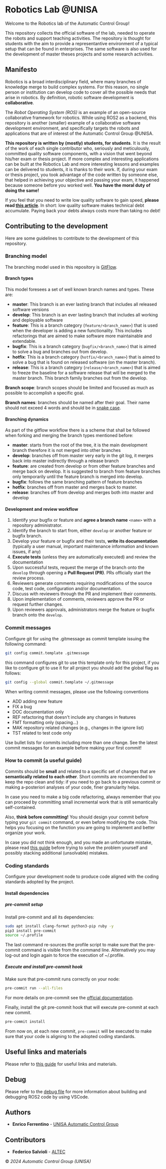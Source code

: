 # Robotics Lab @UNISA

Welcome to the Robotics lab of the Automatic Control Group!

This repository collects the official software of the lab, needed to operate the robots and support teaching activities.
The repository is thought for students with the aim to provide a representantive environment of a typical setup that can be found in enterprises.
The same software is also used for the development of master theses projects and some research activities.

## Manifesto

Robotics is a broad interdisciplinary field, where many branches of knowledge merge to build complex systems.
For this reason, no single person or institution can develop code to cover all the possible needs that arise in robotics.
By definition, robotic software development is **collaborative**.

The *Robot Operating System (ROS)* is an example of an open-source collaborative framework for robotics.
While using ROS2 as a backend, this repository is another (smaller) example of a collaborative software development environment, and specifically targets the robots and applications that are of interest of the Automatic Control Group @UNISA.

**This repository is written by (mostly) students, for students**.
It is the result of the work of each single contributor who, seriously and meticulously, committed quality software components, with a vision that went beyond his/her exam or thesis project.
If more complex and interesting applications can be built at the Robotics Lab and more interesting lessons and examples can be delivered to students, it is thanks to their work.
If, during your exam or thesis project, you took advantage of the code written by someone else, that helped in achieving your objective and passing your exam, it happened because someone before you worked well.
**You have the moral duty of doing the same!**

If you feel that you need to write low quality software to gain speed, **please read [this article](https://anthonysciamanna.com/2016/11/27/the-code-quality-versus-speed-fallacy.html)**.
In short: low quality software makes technical debt accumulate.
Paying back your debts always costs more than taking no debt!

## Contributing to the development

Here are some guidelines to contribute to the development of this repository.

### Branching model

The branching model used in this repository is [GitFlow](https://www.atlassian.com/git/tutorials/comparing-workflows/gitflow-workflow).

#### Branch types

This model foresees a set of well known branch names and types.
These are:

* **master**: This branch is an ever lasting branch that includes all released software versions
* **develop**: This branch is an ever lasting branch that includes all working and deployable software
* **feature**: This is a branch category (`feature/<branch_name>`) that is used when the developer is adding a new functionality.
    This includes refactorings that are aimed to make software more maintainable and extendable.
* **bugfix**: This is a branch category (`bugfix/<branch_name>`) that is aimed to solve a bug and branches out from develop.
* **hotfix**: This is a branch category (`hotfix/<branch_name>`) that is aimed to solve a bug that is found on released software (on the master branch).
* **release**: This is a branch category (`release/<branch_name>`) that is aimed to freeze the baseline for a software release that will be merged to the master branch. This branch family branches out from the develop.

**Branch scope**: branch scopes should be limited and focused as much as possible to accomplish a specific goal.

**Branch names**: branches should be named after their goal.
Their name should not exceed 4 words and should be in [snake case](https://it.wikipedia.org/wiki/Snake_case).

#### Branching dynamics

As part of the gitflow workflow there is a scheme that shall be followed when forking and merging the branch types mentioned before:

* **master**: starts from the root of the tree, it is the main development branch therefore it is not merged into other branches
* **develop**: branches off from master very early in the git log, it merges back into master indirectly through a release branch
* **feature**: are created from develop or from other feature branches and merge back on develop.
    It is suggested to branch from feature branches only temporarily until the feature branch is merged into develop.
* **bugfix**: follows the same branching pattern of feature branches
* **hotfix**: branches off from master and merges back to master.
* **release**: branches off from develop and merges both into master and develop

#### Development and review workflow

1. Identify your bugfix or feature and **agree a branch name** `<name>` with a repository administrator.
1. Identify the branch to start from, either `develop` or another feature or bugfix branch.
1. Develop your feature or bugfix and their tests, **write its documentation** (typically a user manual, important maintenance information and known issues, if any)
1. **Execute tests** (unless they are automatically executed) and review the documentation
1. Upon successful tests, request the merge of the branch onto the `develop` through opening a **Pull Request (PR)**.
    PRs officially start the review process.
1. Reviewers generate comments requiring modifications of the source code, test code, configuration and/or documentation.
1. Discuss with reviewers through the PR and implement their comments.
1. Upon implementation of comments, reviewers approve the PR or request further changes.
1. Upon reviewers approvals, administrators merge the feature or bugfix branch onto the `develop`.

### Commit messages

Configure git for using the .gitmessage as commit template issuing the following command:

```bash
git config commit.template .gitmessage
```

this command configures git to use this template only for this project, if you like to configure git to use it for all project you should add the global flag as follows:

```bash
git config --global commit.template ~/.gitmessage
```

When writing commit messages, please use the following conventions

* ADD adding new feature
* FIX a bug
* DOC documentation only
* REF refactoring that doesn't include any changes in features
* FMT formatting only (spacing...)
* MAK repository related changes (e.g., changes in the ignore list)
* TST related to test code only

Use bullet lists for commits including more than one change.
See the latest commit messages for an example before making your first commit!

### How to commit (a useful guide)

Commits should be **small** and related to a specific set of changes that are **semantically related to each other**.
Short commits are recommended to keep the repo clean and tidy: if you need to go back to a previous commit or making a-posteriori analyses of your code, finer granularity helps.

In case you need to make a big code refactoring, always remember that you can proceed by committing small incremental work that is still semantically self-contained.

Also, **think before committing!** You should design your commit before typing your `git commit` command, or even before modifying the code.
This helps you focusing on the function you are going to implement and better organize your work.

In case you did not think enough, and you made an unfortunate mistake, please read [this guide](https://sethrobertson.github.io/GitFixUm/fixup.html) before trying to solve the problem yourself and possibly stacking additional (unsolvable) mistakes.

### Coding standards

Configure your development node to produce code aligned with the coding standards adopted by the project.

#### Install dependencies

##### pre-commit setup

Install pre-commit and all its dependencies:

```bash
sudo apt install clang-format python3-pip ruby -y
pip3 install pre-commit
source ~/.profile
```

The last command re-sources the profile script to make sure that the pre-commit command is visible from the command line.
Alternatively you may log-out and login again to force the execution of ~/.profile.

##### Execute and install pre-commit hook

Make sure that pre-commit runs correctly on your node:

```bash
pre-commit run --all-files
```

For more details on pre-commit see the [official documentation](https://pre-commit.com/).

Finally, install the git pre-commit hook that will execute pre-commit at each new commit.

```bash
pre-commit install
```

From now on, at each new commit, `pre-commit` will be executed to make sure that your code is aligning to the adopted coding standards.

## Useful links and materials

Please refer to [this guide](./MATERIALS.md) for useful links and materials.

## Debug

Please refer to the [debug file](./DEBUG.md) for more information about building and debugging ROS2 code by using VSCode.

## Authors

* **Enrico Ferrentino** - [UNISA Automatic Control Group](http://www.automatica.unisa.it/)

## Contributors

* **Federico Salvioli** - [ALTEC](https://www.altecspace.it/)

&copy; *2024 Automatic Control Group (UNISA)*

